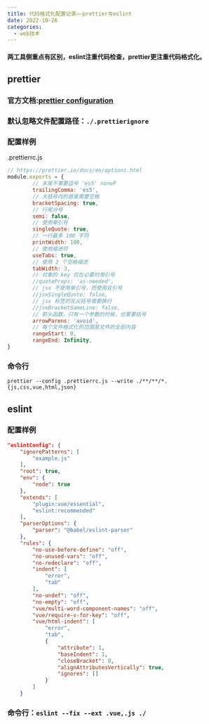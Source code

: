 ```yaml
---
title: 代码格式化配置记录——prettier与eslint
date: 2022-10-26
categories:
  - web技术
---
```


#### 两工具侧重点有区别，eslint注重代码检查，prettier更注重代码格式化。

## prettier

### 官方文档:[prettier configuration](https://prettier.io/docs/en/configuration.html)

### 默认忽略文件配置路径：`./.prettierignore`

### 配置样例

.prettierrc.js
```js
// https://prettier.io/docs/en/options.html
module.exports = {
		// 末尾不需要逗号 'es5' noneF
		trailingComma: 'es5',
		// 大括号内的首尾需要空格
		bracketSpacing: true,
		// 行尾分号
		semi: false,
		// 使用单引号
		singleQuote: true,
		// 一行最多 100 字符
		printWidth: 100,
		// 使用缩进符
		useTabs: true,
		// 使用 2 个空格缩进
		tabWidth: 3,
		// 对象的 key 仅在必要时用引号
		//quoteProps: 'as-needed',
		// jsx 不使用单引号，而使用双引号
		//jsxSingleQuote: false,
		// jsx 标签的反尖括号需要换行
		//jsxBracketSameLine: false,
		// 箭头函数，只有一个参数的时候，也需要括号
		arrowParens: 'avoid',
		// 每个文件格式化的范围是文件的全部内容
		rangeStart: 0,
		rangeEnd: Infinity,
}

```

### 命令行

`prettier --config .prettierrc.js --write ./**/**/*.{js,css,vue,html,json}`

## eslint

### 配置样例

```json
"eslintConfig": {
	"ignorePatterns": [
		"example.js"
	],
	"root": true,
	"env": {
		"node": true
	},
	"extends": [
		"plugin:vue/essential",
		"eslint:recommended"
	],
	"parserOptions": {
		"parser": "@babel/eslint-parser"
	},
	"rules": {
		"no-use-before-define": "off",
		"no-unused-vars": "off",
		"no-redeclare": "off",
		"indent": [
			"error",
			"tab"
		],
		"no-undef": "off",
		"no-empty": "off",
		"vue/multi-word-component-names": "off",
		"vue/require-v-for-key": "off",
		"vue/html-indent": [
			"error",
			"tab",
			{
				"attribute": 1,
				"baseIndent": 1,
				"closeBracket": 0,
				"alignAttributesVertically": true,
				"ignores": []
			}
		]
	}
```

### 命令行：`eslint --fix --ext .vue,.js ./`
